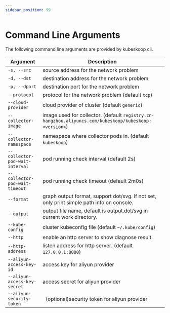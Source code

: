 ```yaml
---
sidebar_position: 99
---
```


# Command Line Arguments

The following command line arguments are provided by kubeskoop cli.

| Argument                        | Description                                                                                        |
| ------------------------------- | -------------------------------------------------------------------------------------------------- |
| `-s, --src`                     | source address for the network problem                                                             |
| `-d, --dst`                     | destination address for the network problem                                                        |
| `-p, --dport`                   | destination port for the network problem                                                           |
| `--protocol`                    | protocol for the network problem (default `tcp`)                                                   |
| `--cloud-provider`              | cloud provider of cluster (default `generic`)                                                      |
| `--collector-image`             | image used for collector. (default `registry.cn-hangzhou.aliyuncs.com/kubeskoop/kubeskoop:<version>`) |
| `--collector-namespace`         | namespace where collector pods in. (default `kubeskoop`)                                           |
| `--collector-pod-wait-interval` | pod running check interval (default 2s)                                                            |
| `--collector-pod-wait-timeout`  | pod running check timeout (default 2m0s)                                                           |
| `--format`                      | graph output format, support dot/svg. If not set, only print simple path info on console.          |
| `--output`                      | output file name, default is output.dot/svg in current work directory.                             |
| `--kube-config`                 | cluster kubeconfig file (default `~/.kube/config`)                                                 |
| `--http`                        | enable an http server to show diagnose result.                                                     |
| `--http-address`                | listen address for http server. (default `127.0.0.1:8080`)                                         |
| `--aliyun-access-key-id`        | access key for aliyun provider                                                                     |
| `--aliyun-access-key-secret`    | access secret for aliyun provider                                                                  |
| `--aliyun-security-token`       | （optional)security token for aliyun provider                                                                 |
